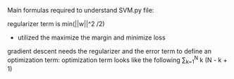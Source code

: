 Main formulas required to understand SVM.py file:

regularizer term is min(||w||^2 /2)
- utilized the maximize the margin and minimize loss

gradient descent needs the regularizer and the error term to define an optimization term:
optimization term looks like the following 
&sum;<sub>k=1</sub><sup>N</sup> k (N - k + 1)


